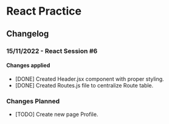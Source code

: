 # React Practice

## Changelog

### 15/11/2022 - React Session #6

#### Changes applied

-   [DONE] Created Header.jsx component with proper styling.
-   [DONE] Created Routes.js file to centralize Route table.

### Changes Planned

-   [TODO] Create new page Profile.
